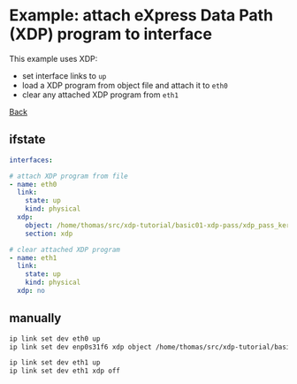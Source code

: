 # Example: attach eXpress Data Path (XDP) program to interface

This example uses XDP:
- set interface links to `up`
- load a XDP program from object file and attach it to `eth0`
- clear any attached XDP program from `eth1`

[Back](../examples.md)


## ifstate

```yaml
interfaces:

# attach XDP program from file
- name: eth0
  link:
    state: up
    kind: physical
  xdp:
    object: /home/thomas/src/xdp-tutorial/basic01-xdp-pass/xdp_pass_kern.o
    section: xdp

# clear attached XDP program
- name: eth1
  link:
    state: up
    kind: physical
  xdp: no
```

## manually

```bash
ip link set dev eth0 up
ip link set dev enp0s31f6 xdp object /home/thomas/src/xdp-tutorial/basic01-xdp-pass/xdp_pass_kern.o section xdp

ip link set dev eth1 up
ip link set dev eth1 xdp off
```
